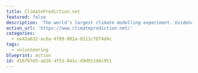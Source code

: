 ```yaml
---
title: ClimatePrediction.net
featured: false
description: 'The world’s largest climate modelling experiment. Evidence of how our climate is changing is vital to reducing greenhouse gas emissions.  Help discover how the climate could look by running software on your computer.'
action_url: 'https://www.climateprediction.net/'
categories:
  - ee42a632-ac6a-4f89-802a-8111cf674d4c
tags:
  - volunteering
blueprint: action
id: d16f07e5-ab26-4f53-841c-d9d91194c951
---
```

